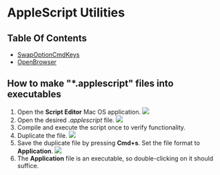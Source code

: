 # AppleScript Utilities

## Table Of Contents

* [SwapOptionCmdKeys](SwapOptionCmdKeys/README.md)
* [OpenBrowser](OpenBrowser/README.md)

## How to make "*.applescript" files into executables 
1. Open the **Script Editor** Mac OS application.
![](images/OpenScriptEditor.png)
2. Open the desired *.applescript* file.
![](images/OpenApplescriptFile.png)
3. Compile and execute the script once to verify functionality.
4. Duplicate the file.
![](images/DuplicateFile.png)
5. Save the duplicate file by pressing **Cmd+s**. Set the file format to **Application**.
![](images/ToExecutable.png)
6. The **Application** file is an executable, so double-clicking on it should suffice.
